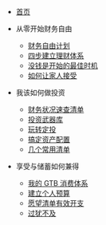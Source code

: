 * [首页](/)

* 从零开始财务自由
  * [财务自由计划](01_get_started/)
  * [四步建立理财体系](01_get_started/4_steps)
  * [没钱是开始的最佳时机](01_get_started/start_now)
  * [如何让家人接受](01_get_started/with_family)
  
* 我该如何做投资
  * [财务状况速查清单](02_wealth/checklist_before_investment)
  * [投资武器库](02_wealth/tools)
  * [玩转定投](02_wealth/cost_average)
  * [搞定资产配置](02_wealth/asset_allocation)
  * [几个常用清单](02_wealth/some_checklists)

* 享受与储蓄如何兼得
  * [我的 GTB 消费体系](03_gtb/my_gtb)
  * [建立个人预算](03_gtb/build_budget)
  * [愿望清单有效开支](03_gtb/bucket_list)
  * [过犹不及](03_gtb/balance)
